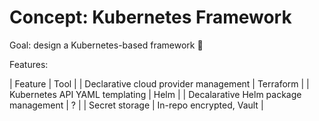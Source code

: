 # Concept: Kubernetes Framework

Goal: design a Kubernetes-based framework 🤠

Features:

| Feature | Tool |
| Declarative cloud provider management | Terraform |
| Kubernetes API YAML templating | Helm |
| Decalarative Helm package management | ? |
| Secret storage | In-repo encrypted, Vault |
